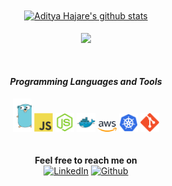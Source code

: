 <div align="center">
    <a href="https://github.com/aditya43">
    <img align="center" src=https://github-readme-stats.vercel.app/api?username=aditya43&show_icons=true&hide=prs,issues,contribs&theme=buefy" alt="Aditya Hajare's github stats" />
    </a>
    <br><br>
    <a href="https://github.com/aditya43"><img align="center" src="https://github-readme-stats.anuraghazra1.vercel.app/api/top-langs/?username=aditya43&layout=compact&theme=buefy" /></a>
</div>
<br><br>
<div align="center">
    <h4><i>Programming Languages and Tools</i></h4>
    <code><img width="30px" src="https://raw.githubusercontent.com/aditya43/aditya43/master/assets/golang.svg"></code>
    <code><img width="30px" src="https://raw.githubusercontent.com/aditya43/aditya43/master/assets/javascript.svg"></code>
    <code><img width="30px" src="https://raw.githubusercontent.com/aditya43/aditya43/master/assets/nodejs.svg"></code>
    <code><img width="30px" src="https://raw.githubusercontent.com/aditya43/aditya43/master/assets/docker.svg"></code>
    <code><img width="30px" src="https://raw.githubusercontent.com/aditya43/aditya43/master/assets/aws.svg"></code>
    <code><img width="30px" src="https://raw.githubusercontent.com/aditya43/aditya43/master/assets/kubernetes.svg"></code>
    <code><img width="30px" src="https://raw.githubusercontent.com/aditya43/aditya43/master/assets/git.svg"></code>
</div>
<br><br>
<div align="center">
    <b>Feel free to reach me on</b><br>
    <a href="https://www.linkedin.com/in/aditya-hajare" target="_blank"><img src="https://img.shields.io/badge/LinkedIn-%230077B5.svg?&style=flat-square&logo=linkedin&logoColor=white" alt="LinkedIn"></a>
    <a href="https://github.com/aditya43" target="_blank"><img src="https://img.shields.io/badge/Github-%230077B5.svg?&style=flat-square&logo=github&logoColor=white" alt="Github"></a>
</div>
<!--
**aditya43/aditya43** is a ✨ _special_ ✨ repository because its `README.md` (this file) appears on your GitHub profile.

Here are some ideas to get you started:

- 🔭 I’m currently working on ...
- 🌱 I’m currently learning ...
- 👯 I’m looking to collaborate on ...
- 🤔 I’m looking for help with ...
- 💬 Ask me about ...
- 📫 How to reach me: ...
- 😄 Pronouns: ...
- ⚡ Fun fact: ...
-->
